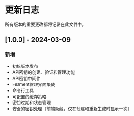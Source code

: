 # 更新日志

所有版本的重要更改都将记录在此文件中。

## [1.0.0] - 2024-03-09

### 新增
- 初始版本发布
- API密钥的创建、验证和管理功能
- API密钥中间件
- Filament管理界面集成
- 命令行工具
- 可配置的缓存策略
- 密钥过期和状态管理
- 安全的密钥处理（前端隐藏，仅在创建和重新生成时显示一次） 